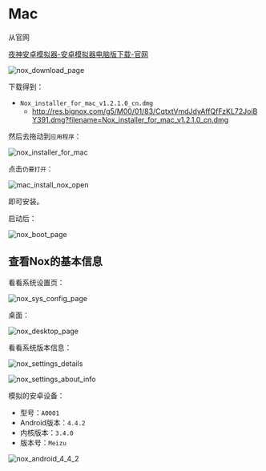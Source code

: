 # Mac

从官网

[夜神安卓模拟器-安卓模拟器电脑版下载-官网](https://www.yeshen.com)

![nox_download_page](../assets/img/nox_download_page.jpg)

下载得到：

* `Nox_installer_for_mac_v1.2.1.0_cn.dmg`
  * http://res.bignox.com/g5/M00/01/83/CqtxtVmdJdyAffQfFzKL72JoiBY391.dmg?filename=Nox_installer_for_mac_v1.2.1.0_cn.dmg

然后去拖动到`应用程序`：

![nox_installer_for_mac](../assets/img/nox_installer_for_mac.jpg)

点击`仍要打开`：

![mac_install_nox_open](../assets/img/mac_install_nox_open.png)

即可安装。

启动后：

![nox_boot_page](../assets/img/nox_boot_page.jpg)

## 查看Nox的基本信息

看看系统设置页：

![nox_sys_config_page](../assets/img/nox_sys_config_page.png)

桌面：

![nox_desktop_page](../assets/img/nox_desktop_page.jpg)

看看系统版本信息：

![nox_settings_details](../assets/img/nox_settings_details.png)

![nox_settings_about_info](../assets/img/nox_settings_about_info.png)

模拟的安卓设备：

* 型号：`A0001`
* Android版本：`4.4.2`
* 内核版本：`3.4.0`
* 版本号：`Meizu`

![nox_android_4_4_2](../assets/img/nox_android_4_4_2.png)

